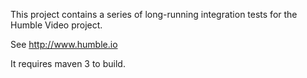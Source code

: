 This project contains a series of long-running integration tests
for the Humble Video project.

See http://www.humble.io

It requires maven 3 to build.
